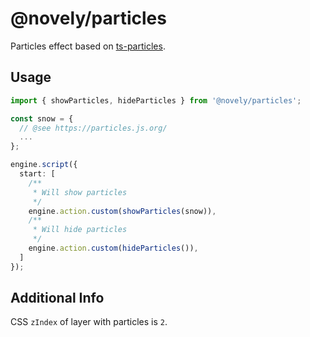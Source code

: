 # @novely/particles

Particles effect based on [ts-particles](https://particles.js.org/).

## Usage

```ts
import { showParticles, hideParticles } from '@novely/particles';

const snow = {
  // @see https://particles.js.org/
  ...
};

engine.script({
  start: [
    /**
     * Will show particles
     */
    engine.action.custom(showParticles(snow)),
    /**
     * Will hide particles
     */
    engine.action.custom(hideParticles()),
  ]
});
```

## Additional Info

CSS `zIndex` of layer with particles is `2`.
